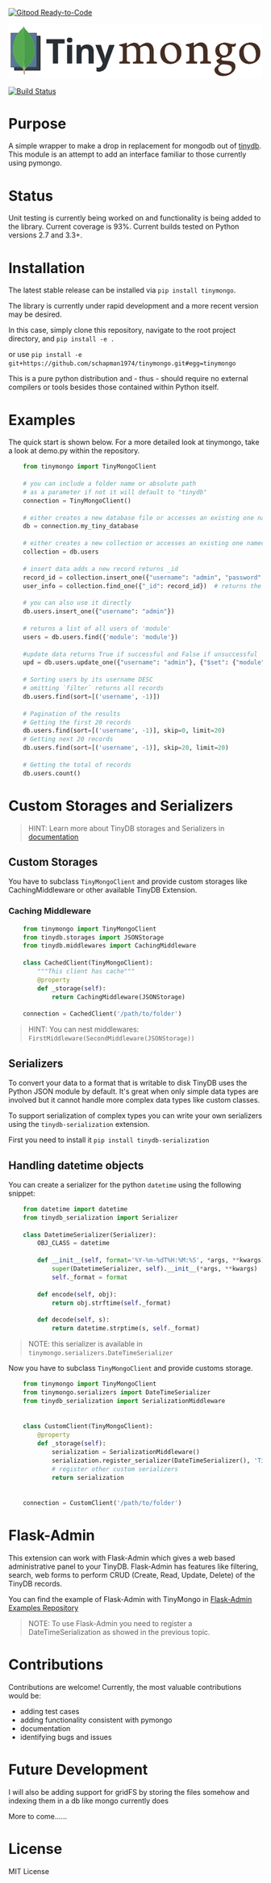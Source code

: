 [![Gitpod Ready-to-Code](https://img.shields.io/badge/Gitpod-Ready--to--Code-blue?logo=gitpod)](https://gitpod.io/#https://github.com/schapman1974/tinymongo) 


![logo](artwork/tinymongo.png)

[![Build Status](https://travis-ci.org/schapman1974/tinymongo.svg?branch=master)](https://travis-ci.org/schapman1974/tinymongo)

# Purpose

A simple wrapper to make a drop in replacement for mongodb out of
[tinydb](http://tinydb.readthedocs.io/en/latest/).  This module is an
attempt to add an interface familiar to those currently using pymongo.

# Status

Unit testing is currently being worked on and functionality is being
added to the library.  Current coverage is 93%.  Current builds tested
on Python versions 2.7 and 3.3+.

# Installation

The latest stable release can be installed via `pip install tinymongo`.

The library is currently under rapid development and a more recent version
may be desired.

In this case, simply clone this repository, navigate
to the root project directory, and `pip install -e .`

or use `pip install -e git+https://github.com/schapman1974/tinymongo.git#egg=tinymongo`

This
is a pure python distribution and - thus - should require no external
compilers or tools besides those contained within Python itself.

# Examples

The quick start is shown below.  For a more detailed look at tinymongo,
take a look at demo.py within the repository.

```python
    from tinymongo import TinyMongoClient

    # you can include a folder name or absolute path
    # as a parameter if not it will default to "tinydb"
    connection = TinyMongoClient()

    # either creates a new database file or accesses an existing one named `my_tiny_database`
    db = connection.my_tiny_database

    # either creates a new collection or accesses an existing one named `users`
    collection = db.users

    # insert data adds a new record returns _id
    record_id = collection.insert_one({"username": "admin", "password": "admin", "module":"somemodule"}).inserted_id
    user_info = collection.find_one({"_id": record_id})  # returns the record inserted

    # you can also use it directly
    db.users.insert_one({"username": "admin"})

    # returns a list of all users of 'module'
    users = db.users.find({'module': 'module'})

    #update data returns True if successful and False if unsuccessful
    upd = db.users.update_one({"username": "admin"}, {"$set": {"module":"someothermodule"}})

    # Sorting users by its username DESC
    # omitting `filter` returns all records
    db.users.find(sort=[('username', -1)])

    # Pagination of the results
    # Getting the first 20 records
    db.users.find(sort=[('username', -1)], skip=0, limit=20)
    # Getting next 20 records
    db.users.find(sort=[('username', -1)], skip=20, limit=20)

    # Getting the total of records
    db.users.count()

```

# Custom Storages and Serializers

> HINT: Learn more about TinyDB storages and Serializers in [documentation](https://tinydb.readthedocs.io/en/latest/usage.html#storages-middlewares)

## Custom Storages

You have to subclass `TinyMongoClient` and provide custom storages like
CachingMiddleware or other available TinyDB Extension.

### Caching Middleware

```python
    from tinymongo import TinyMongoClient
    from tinydb.storages import JSONStorage
    from tinydb.middlewares import CachingMiddleware

    class CachedClient(TinyMongoClient):
        """This client has cache"""
        @property
        def _storage(self):
            return CachingMiddleware(JSONStorage)

    connection = CachedClient('/path/to/folder')
```

> HINT: You can nest middlewares: `FirstMiddleware(SecondMiddleware(JSONStorage))`


## Serializers

To convert your data to a format that is writable to disk TinyDB uses the Python JSON module by default. It's great when only simple data types are involved but it cannot handle more complex data types like custom classes.

To support serialization of complex types you can write
your own serializers using the `tinydb-serialization` extension.

First you need to install it `pip install tinydb-serialization`

## Handling datetime objects

You can create a serializer for the python `datetime` using
the following snippet:

```python
    from datetime import datetime
    from tinydb_serialization import Serializer

    class DatetimeSerializer(Serializer):
        OBJ_CLASS = datetime

        def __init__(self, format='%Y-%m-%dT%H:%M:%S', *args, **kwargs):
            super(DatetimeSerializer, self).__init__(*args, **kwargs)
            self._format = format

        def encode(self, obj):
            return obj.strftime(self._format)

        def decode(self, s):
            return datetime.strptime(s, self._format)
```

> NOTE: this serializer is available in `tinymongo.serializers.DateTimeSerializer`


Now you have to subclass `TinyMongoClient` and provide customs storage.

```python
    from tinymongo import TinyMongoClient
    from tinymongo.serializers import DateTimeSerializer
    from tinydb_serialization import SerializationMiddleware


    class CustomClient(TinyMongoClient):
        @property
        def _storage(self):
            serialization = SerializationMiddleware()
            serialization.register_serializer(DateTimeSerializer(), 'TinyDate')
            # register other custom serializers
            return serialization


    connection = CustomClient('/path/to/folder')
```

# Flask-Admin

This extension can work with Flask-Admin which gives a web based administrative
panel to your TinyDB. Flask-Admin has features like filtering, search, web forms to
perform CRUD (Create, Read, Update, Delete) of the TinyDB records.

You can find the example of Flask-Admin with TinyMongo in [Flask-Admin Examples Repository](https://github.com/flask-admin/flask-admin/tree/master/examples/tinymongo)

> NOTE: To use Flask-Admin you need to register a DateTimeSerialization as showed in the previous topic.

# Contributions

Contributions are welcome!  Currently, the most valuable contributions
would be:

* adding test cases
* adding functionality consistent with pymongo
* documentation
* identifying bugs and issues

# Future Development

I will also be adding support for gridFS by storing the files somehow and indexing them in a db like mongo currently does

More to come......

# License

MIT License
